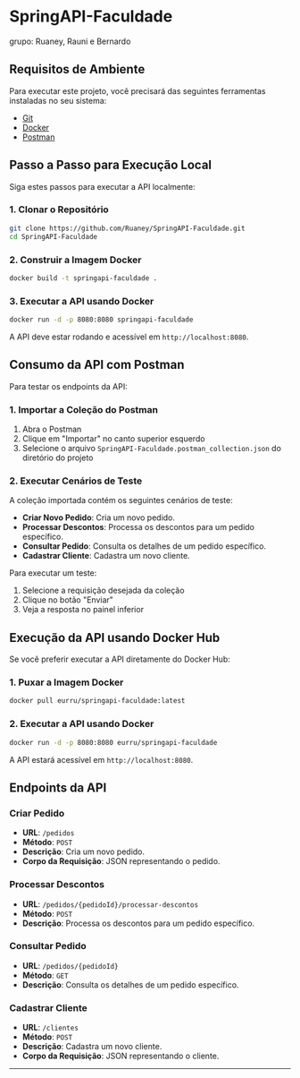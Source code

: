 # SpringAPI-Faculdade
grupo: Ruaney, Rauni e Bernardo
## Requisitos de Ambiente

Para executar este projeto, você precisará das seguintes ferramentas instaladas no seu sistema:

- [Git](https://git-scm.com/downloads)
- [Docker](https://www.docker.com/get-started)
- [Postman](https://www.postman.com/downloads/)

## Passo a Passo para Execução Local

Siga estes passos para executar a API localmente:

### 1. Clonar o Repositório

```bash
git clone https://github.com/Ruaney/SpringAPI-Faculdade.git
cd SpringAPI-Faculdade
```

### 2. Construir a Imagem Docker

```bash
docker build -t springapi-faculdade .
```

### 3. Executar a API usando Docker

```bash
docker run -d -p 8080:8080 springapi-faculdade
```

A API deve estar rodando e acessível em `http://localhost:8080`.

## Consumo da API com Postman

Para testar os endpoints da API:

### 1. Importar a Coleção do Postman

1. Abra o Postman
2. Clique em "Importar" no canto superior esquerdo
3. Selecione o arquivo `SpringAPI-Faculdade.postman_collection.json` do diretório do projeto

### 2. Executar Cenários de Teste

A coleção importada contém os seguintes cenários de teste:

- **Criar Novo Pedido**: Cria um novo pedido.
- **Processar Descontos**: Processa os descontos para um pedido específico.
- **Consultar Pedido**: Consulta os detalhes de um pedido específico.
- **Cadastrar Cliente**: Cadastra um novo cliente.

Para executar um teste:

1. Selecione a requisição desejada da coleção
2. Clique no botão "Enviar"
3. Veja a resposta no painel inferior

## Execução da API usando Docker Hub

Se você preferir executar a API diretamente do Docker Hub:

### 1. Puxar a Imagem Docker

```bash
docker pull eurru/springapi-faculdade:latest
```

### 2. Executar a API usando Docker

```bash
docker run -d -p 8080:8080 eurru/springapi-faculdade
```

A API estará acessível em `http://localhost:8080`.

## Endpoints da API

### Criar Pedido

- **URL**: `/pedidos`
- **Método**: `POST`
- **Descrição**: Cria um novo pedido.
- **Corpo da Requisição**: JSON representando o pedido.

### Processar Descontos

- **URL**: `/pedidos/{pedidoId}/processar-descontos`
- **Método**: `POST`
- **Descrição**: Processa os descontos para um pedido específico.

### Consultar Pedido

- **URL**: `/pedidos/{pedidoId}`
- **Método**: `GET`
- **Descrição**: Consulta os detalhes de um pedido específico.

### Cadastrar Cliente

- **URL**: `/clientes`
- **Método**: `POST`
- **Descrição**: Cadastra um novo cliente.
- **Corpo da Requisição**: JSON representando o cliente.

---
